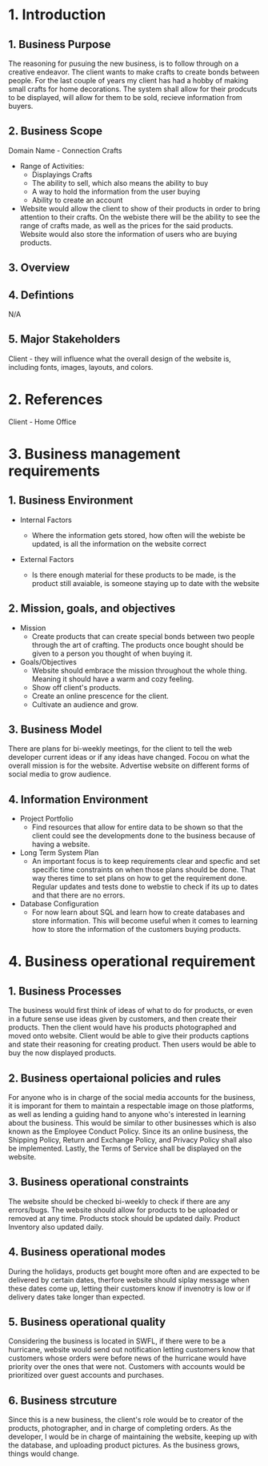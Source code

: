 # 1. Introduction
## 1. Business Purpose
The reasoning for pusuing the new business, is to follow through on a creative endeavor. The client wants to make crafts to create bonds between people. For the last couple of years my client has had a hobby of making small crafts for home decorations. The system shall allow for their prodcuts to be displayed, will allow for them to be sold, recieve information from buyers. 
## 2. Business Scope
Domain Name - Connection Crafts
- Range of Activities:
  - Displayings Crafts 
  - The ability to sell, which also means the ability to buy 
  - A way to hold the information from the user buying
  - Ability to create an account
 - Website would allow the client to show of their products in order to bring attention to their crafts. On the webiste there will be the ability to see the range of crafts made, as well as the prices for the said products. Website would also store the information of users who are buying products.
## 3. Overview 

## 4. Defintions
N/A
## 5. Major Stakeholders
Client - they will influence what the overall design of the website is, including fonts, images, layouts, and colors.
# 2. References
Client - Home Office
# 3. Business management requirements
##  1. Business Environment
- Internal Factors 
  -  Where the information gets stored, how often will the webiste be updated, is all the information on the website correct

- External Factors
  - Is there enough material for these products to be made, is the product still avaiable, is someone staying up to date with the website
##  2. Mission, goals, and objectives
- Mission 
  - Create products that can create special bonds between two people through the art of crafting. The products once bought should be given to a person you thought of when buying it.
- Goals/Objectives
  - Website should embrace the mission throughout the whole thing. Meaning it should have a warm and cozy feeling.
  - Show off client's products.
  - Create an online prescence for the client.
  - Cultivate an audience and grow.
##  3. Business Model
There are plans for bi-weekly meetings, for the client to tell the web developer current ideas or if any ideas have changed. Focou on what the overall mission is for the website. Advertise website on different forms of social media to grow audience. 
##  4. Information Environment
- Project Portfolio
  - Find resources that allow for entire data to be shown so that the client could see the developments done to the business because of having a website.
- Long Term System Plan
  - An important focus is to keep requirements clear and specfic and set specific time constraints on when those plans should be done. That way theres time to set plans on how to get the requirement done. Regular updates and tests done to webstie to check if its up to dates and that there are no errors. 
- Database Configuration
  - For now learn about SQL and learn how to create databases and store information. This will become useful when it comes to learning how to store the information of the customers buying products. 
# 4. Business operational requirement
##  1. Business Processes 
The business would first think of ideas of what to do for products, or even in a future sense use ideas given by customers, and then create their products. Then the client would have his products photographed and moved onto website. Client would be able to give their products captions and state their reasoning for creating product. Then users would be able to buy the now displayed products. 
##  2. Business opertaional policies and rules
For anyone who is in charge of the social media accounts for the business, it is imporant for them to maintain a respectable image on those platforms, as well as lending a guiding hand to anyone who's interested in learning about the business. This would be similar to other businesses which is also known as the Employee Conduct Policy. Since its an online business, the Shipping Policy, Return and Exchange Policy, and Privacy Policy shall also be implemented. Lastly, the Terms of Service shall be displayed on the website.
##  3. Business operational constraints
The website should be checked bi-weekly to check if there are any errors/bugs. The website should allow for products to be uploaded or removed at any time. Products stock should be updated daily. Product Inventory also updated daily. 
##  4. Business operational modes
During the holidays, products get bought more often and are expected to be delivered by certain dates, therfore website should siplay message when these dates come up, letting their customers know if invenotry is low or if delivery dates take longer than expected. 
##  5. Business operational quality
Considering the business is located in SWFL, if there were to be a hurricane, website would send out notification letting customers know that customers whose orders were before news of the hurricane would have priority over the ones that were not. Customers with accounts would be prioritized over guest accounts and purchases.
##  6. Business strcuture 
Since this is a new business, the client's role would be to creator of the products, photographer, and in charge of completing orders. As the developer, I would be in charge of maintaining the website, keeping up with the database, and uploading product pictures. As the business grows, things would change.
